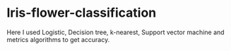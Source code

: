# Iris-flower-classification
Here I used  Logistic, Decision tree, k-nearest, Support vector machine and metrics algorithms to get  accuracy.
